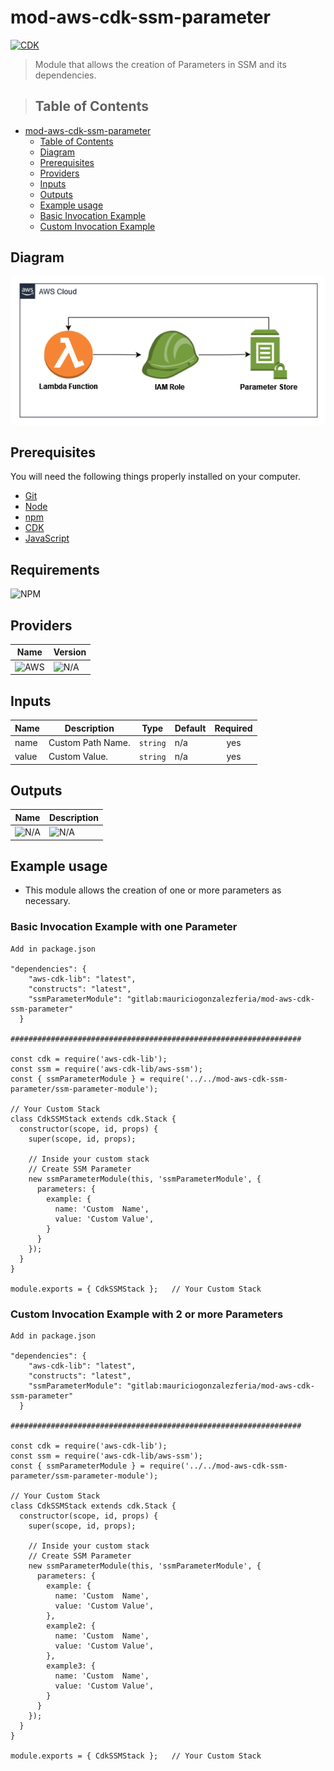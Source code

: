 # mod-aws-cdk-ssm-parameter

[![CDK](https://img.shields.io/badge/CDK-2.138.0-yellow)](https://docs.aws.amazon.com/cdk/v2/guide/getting_started.html)

> Module that allows the creation of Parameters in SSM and its dependencies.

>
> ## Table of Contents

- [mod-aws-cdk-ssm-parameter](#mod-aws-cdk-ssm-parameter)
  - [Table of Contents](#Table-of-Contents)
  - [Diagram](#Diagram)
  - [Prerequisites](#Prerequisites)
  - [Providers](#Providers)
  - [Inputs](#Inputs)
  - [Outputs](#Outputs)
  - [Example usage](#Example-usage)
  - [Basic Invocation Example](#Basic%20Invocation%20Example%20with%20one%20Parameter)
  - [Custom Invocation Example](#Custom%20Invocation%20Example%20with%202%20or%20more%20Parameters)

## Diagram

![](./images/ssm%20parameters.png)

## Prerequisites

You will need the following things properly installed on your computer.

- [Git](http://git-scm.com/)
- [Node](https://nodejs.org/en/download)
- [npm](https://docs.npmjs.com/downloading-and-installing-node-js-and-npm)
- [CDK](https://docs.aws.amazon.com/cdk/v2/guide/getting_started.html#getting_started_install)
- [JavaScript](https://developer.mozilla.org/es/docs/Web/JavaScript)

## Requirements

![NPM](https://img.shields.io/badge/NPM%20INSTALL-grey?style=for-the-badge&logo=NPM)



## Providers

| Name | Version |
| ---- | ------- |
| ![AWS](https://img.shields.io/badge/AWS-gree)  | ![N/A](https://img.shields.io/badge/N/A-grey)     |

## Inputs

| Name                  | Description                                                                                                                        | Type     | Default | Required |
| --------------------- | ---------------------------------------------------------------------------------------------------------------------------------- | -------- | ------- | :------: |
| name                 | Custom Path Name.                                                                                                            | `string`    | n/a     |   yes    |
| value    | Custom Value.                                                                    | `string` | n/a   |    yes    |



## Outputs

| Name  | Description                                 |
| ----- | ------------------------------------------- |
| ![N/A](https://img.shields.io/badge/N/A-grey) | ![N/A](https://img.shields.io/badge/N/A-grey) |

## Example usage

- This module allows the creation of one or more parameters as necessary.


### Basic Invocation Example with one Parameter

```CDK
Add in package.json

"dependencies": {
    "aws-cdk-lib": "latest",
    "constructs": "latest",
    "ssmParameterModule": "gitlab:mauriciogonzalezferia/mod-aws-cdk-ssm-parameter"
  }

#################################################################

const cdk = require('aws-cdk-lib');
const ssm = require('aws-cdk-lib/aws-ssm');
const { ssmParameterModule } = require('../../mod-aws-cdk-ssm-parameter/ssm-parameter-module');

// Your Custom Stack
class CdkSSMStack extends cdk.Stack {
  constructor(scope, id, props) {
    super(scope, id, props);

    // Inside your custom stack
    // Create SSM Parameter
    new ssmParameterModule(this, 'ssmParameterModule', {
      parameters: {
        example: {
          name: 'Custom  Name',
          value: 'Custom Value',
        }
      }
    });
  }
}

module.exports = { CdkSSMStack };   // Your Custom Stack

```

### Custom Invocation Example with 2 or more Parameters

```CDK
Add in package.json

"dependencies": {
    "aws-cdk-lib": "latest",
    "constructs": "latest",
    "ssmParameterModule": "gitlab:mauriciogonzalezferia/mod-aws-cdk-ssm-parameter"
  }

#################################################################

const cdk = require('aws-cdk-lib');
const ssm = require('aws-cdk-lib/aws-ssm');
const { ssmParameterModule } = require('../../mod-aws-cdk-ssm-parameter/ssm-parameter-module');

// Your Custom Stack
class CdkSSMStack extends cdk.Stack {
  constructor(scope, id, props) {
    super(scope, id, props);

    // Inside your custom stack
    // Create SSM Parameter
    new ssmParameterModule(this, 'ssmParameterModule', {
      parameters: {
        example: {
          name: 'Custom  Name',
          value: 'Custom Value',
        },
        example2: {
          name: 'Custom  Name',
          value: 'Custom Value',
        },
        example3: {
          name: 'Custom  Name',
          value: 'Custom Value',
        }
      }
    });
  }
}

module.exports = { CdkSSMStack };   // Your Custom Stack

```

